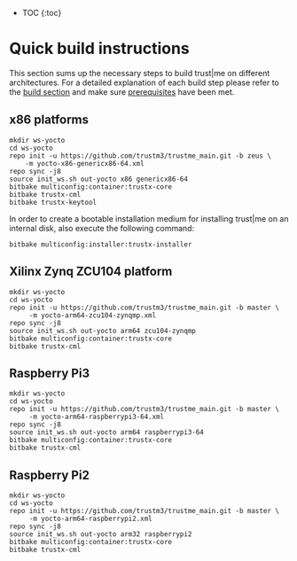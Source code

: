 ---
---
* TOC
{:toc}

# Quick build instructions

This section sums up the necessary steps to build trust\|me on different architectures.
For a detailed explanation of each build step please refer to the [build section](/build/build)
and make sure [prerequisites](/build/build#prerequisites) have been met.


## x86 platforms
```
mkdir ws-yocto
cd ws-yocto
repo init -u https://github.com/trustm3/trustme_main.git -b zeus \
    -m yocto-x86-genericx86-64.xml
repo sync -j8
source init_ws.sh out-yocto x86 genericx86-64
bitbake multiconfig:container:trustx-core
bitbake trustx-cml
bitbake trustx-keytool
```

In order to create a bootable installation medium for installing trust\|me on an internal disk,
also execute the following command:
```
bitbake multiconfig:installer:trustx-installer
```

## Xilinx Zynq ZCU104 platform

```
mkdir ws-yocto
cd ws-yocto
repo init -u https://github.com/trustm3/trustme_main.git -b master \
     -m yocto-arm64-zcu104-zynqmp.xml
repo sync -j8
source init_ws.sh out-yocto arm64 zcu104-zynqmp
bitbake multiconfig:container:trustx-core
bitbake trustx-cml
```

## Raspberry Pi3

```
mkdir ws-yocto
cd ws-yocto
repo init -u https://github.com/trustm3/trustme_main.git -b master \
     -m yocto-arm64-raspberrypi3-64.xml
repo sync -j8
source init_ws.sh out-yocto arm64 raspberrypi3-64
bitbake multiconfig:container:trustx-core
bitbake trustx-cml
```

## Raspberry Pi2

```
mkdir ws-yocto
cd ws-yocto
repo init -u https://github.com/trustm3/trustme_main.git -b master \
     -m yocto-arm64-raspberrypi2.xml
repo sync -j8
source init_ws.sh out-yocto arm32 raspberrypi2
bitbake multiconfig:container:trustx-core
bitbake trustx-cml
```
